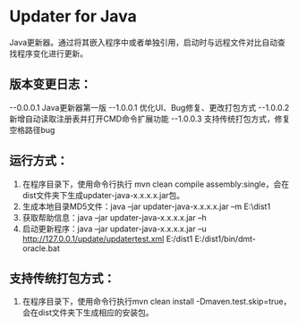 Updater for Java
===================
Java更新器。通过将其嵌入程序中或者单独引用，启动时与远程文件对比自动查找程序变化进行更新。

## 版本变更日志： ##
--0.0.0.1
Java更新器第一版
--1.0.0.1
优化UI、Bug修复、更改打包方式
--1.0.0.2
新增自动读取注册表并打开CMD命令扩展功能
--1.0.0.3
支持传统打包方式，修复空格路径bug

## 运行方式： ##
1. 在程序目录下，使用命令行执行 mvn clean compile assembly:single，会在dist文件夹下生成updater-java-x.x.x.x.jar包。
2. 生成本地目录MD5文件：java –jar updater-java-x.x.x.x.jar –m E:\dist1
3. 获取帮助信息：java –jar updater-java-x.x.x.x.jar –h 
4. 启动更新程序：java –jar updater-java-x.x.x.x.jar –u http://127.0.0.1/update/updatertest.xml  E:/dist1 E:/dist1/bin/dmt-oracle.bat

## 支持传统打包方式： ##
1. 在程序目录下，使用命令行执行mvn clean install -Dmaven.test.skip=true，会在dist文件夹下生成相应的安装包。




